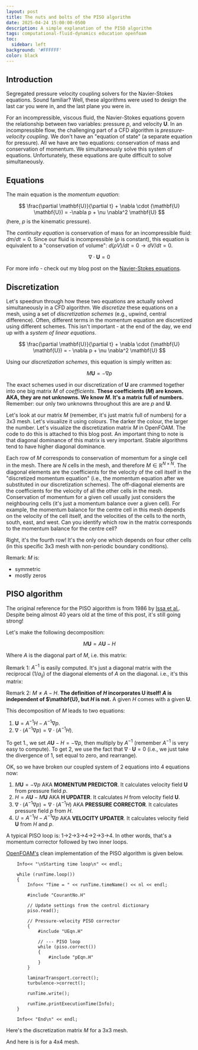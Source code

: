 ```yaml
---
layout: post
title: The nuts and bolts of the PISO algorithm
date: 2025-04-24 15:00:00-0500
description: A simple explanation of the PISO algorithm
tags: computational-fluid-dynamics education openfoam
toc:
  sidebar: left
background: '#FFFFFF' 
color: black
---
```


## Introduction

Segregated pressure velocity coupling solvers for the Navier-Stokes equations. Sound familiar? Well, these algorithms were used to design the last car you were in, and the last plane you were in.

For an incompressible, viscous fluid, the Navier-Stokes equations govern the relationship between two variables: pressure $p$, and velocity $\mathbf{U}$. In an incompressible flow, the challenging part of a CFD algorithm is _pressure-velocity coupling_. We don't have an "equation of state" (a separate equation for pressure). All we have are two equations: conservation of mass and conservation of momentum. We simultaneously solve this system of equations. Unfortunately, these equations are quite difficult to solve simultaneously. 


## Equations
The main equation is the _momentum equation_:

$$
\frac{\partial \mathbf{U}}{\partial t} + \nabla \cdot (\mathbf{U} \mathbf{U}) = -\nabla p + \nu \nabla^2 \mathbf{U}
$$
(here, $p$ is the kinematic pressure).


The _continuity equation_ is conservation of mass for an incompressible fluid: $dm/dt = 0$. Since our fluid is incompressible ($\rho$ is constant), this equation is equivalent to a "conservation of volume": $d(\rho V)/dt = 0 \rightarrow dV/dt = 0$. 

$$
\nabla \cdot \mathbf{U} = 0
$$

For more info - check out my blog post on the [Navier-Stokes equations](https://ryleymcconkey.com/2023/12/navier-stokes/).

## Discretization

Let's speedrun through how these two equations are actually solved simultaneously in a CFD algorithm. We _discretize_ these equations on a mesh, using a set of _discretization schemes_ (e.g., upwind, central difference). Often, different terms in the momentum equation are discretized using different schemes. This isn't important - at the end of the day, we end up with a _system of linear equations_.

$$
\frac{\partial \mathbf{U}}{\partial t} + \nabla \cdot (\mathbf{U} \mathbf{U}) = - \nabla p + \nu \nabla^2 \mathbf{U}
$$

Using our _discretization schemes_, this equation is simply written as:

$$
M \mathbf{U} = -\nabla p
$$

The exact schemes used in our discretization of $\mathbf{U}$ are crammed together into one big matrix $M$ of _coefficients_. __These coefficients ($M$) are known. AKA, they are not unknowns. We know $M$. It's a matrix full of numbers.__ Remember: our only two unknowns throughout this are are $p$ and $\mathbf{U}$.

Let's look at our matrix $M$ (remember, it's just matrix full of numbers) for a 3x3 mesh. Let's visualize it using colours. The darker the colour, the larger the number. Let's visualize the discretization matrix $M$ in OpenFOAM. The code to do this is attached to this blog post. An important thing to note is that diagonal dominance of this matrix is very important. Stable algorithms tend to have higher diagonal dominance.



Each row of $M$ corresponds to conservation of momentum for a single cell in the mesh. There are $N$ cells in the mesh, and therefore $M \in \mathbb{R}^{N \times N}$. The diagonal elements are the coefficients for the velocity of the cell itself in the "discretized momentum equation" (i.e., the momentum equation after we substituted in our discretization schemes). The off-diagonal elements are the coefficients for the velocity of all the other cells in the mesh. Conservation of momentum for a given cell usually just considers the neighbouring cells (it's just a momentum balance over a given cell). For example, the momentum balance for the centre cell in this mesh depends on the velocity of the cell itself, and the velocities of the cells to the north, south, east, and west. Can you identify which row in the matrix corresponds to the momentum balance for the centre cell? 

Right, it's the fourth row! It's the only one which depends on four other cells (in this specific 3x3 mesh with non-periodic boundary conditions).

Remark: 
$M$ is:
- symmetric
- mostly zeros

## PISO algorithm

The original reference for the PISO algorithm is from 1986 by [Issa et al.](https://www.sciencedirect.com/science/article/pii/0021999186901002). Despite being almost 40 years old at the time of this post, it's still going strong!

Let's make the following decomposition:

$$
M\mathbf{U} = A\mathbf{U} - H
$$

Where $A$ is the diagonal part of $M$, i.e. this matrix:


Remark 1:
$A^{-1}$ is easily computed. It's just a diagonal matrix with the reciprocal ($1/a_{ij}$) of the diagonal elements of $A$ on the diagonal. i.e., it's this matrix:

Remark 2:
$M \neq A - H$. __The definition of $H$ incorporates $\mathbf{U}$ itself! $A$ is independent of $\mathbf{U}, but $H$ is not.__ A given $H$ comes with a given $\mathbf{U}$.

This decomposition of $M$ leads to two equations:

1. $\mathbf{U} = A^{-1}H - A^{-1}\nabla p$.
2. $\nabla \cdot \left(A^{-1}\nabla p\right) = \nabla \cdot \left(A^{-1}H\right)$.

To get 1., we set $A\mathbf{U} - H = -\nabla p$, then multiply by $A^{-1}$ (remember $A^{-1}$ is very easy to compute). To get 2, we use the fact that $\nabla \cdot \mathbf{U} = 0$ (i.e., we just take the divergence of 1, set equal to zero, and rearrange).

OK, so we have broken our coupled system of 2 equations into 4 equations now:
1. $M\mathbf{U} = -\nabla p$ AKA __MOMENTUM PREDICTOR__. It calculates velocity field $\mathbf{U}$ from pressure field $p$.
2. $H = A\mathbf{U} - M\mathbf{U}$ AKA __H UPDATER__. It calculates $H$ from velocity field $\mathbf{U}$.
3. $\nabla \cdot \left(A^{-1}\nabla p\right) = \nabla \cdot \left(A^{-1}H\right)$ AKA __PRESSURE CORRECTOR__. It calculates pressure field $p$ from $H$.
4. $U = A^{-1}H - A^{-1}\nabla p$ AKA __VELOCITY UPDATER__. It calculates velocity field $\mathbf{U}$ from $H$ and $p$.

A typical PISO loop is: 1->2->3->4->2->3->4. In other words, that's a momentum corrector followed by two inner loops. 

[OpenFOAM's](https://www.openfoam.com/) clean implementation of the PISO algorithm is given below.


```
    Info<< "\nStarting time loop\n" << endl;

    while (runTime.loop())
    {
        Info<< "Time = " << runTime.timeName() << nl << endl;

        #include "CourantNo.H"

        // Update settings from the control dictionary
        piso.read();

        // Pressure-velocity PISO corrector
        {
            #include "UEqn.H"

            // --- PISO loop
            while (piso.correct())
            {
                #include "pEqn.H"
            }
        }

        laminarTransport.correct();
        turbulence->correct();

        runTime.write();

        runTime.printExecutionTime(Info);
    }

    Info<< "End\n" << endl;
```









































Here's the discretization matrix $M$ for a 3x3 mesh.



And here is is for a 4x4 mesh.


